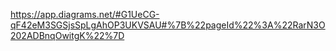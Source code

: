 https://app.diagrams.net/#G1UeCG-qF42eM3SGSjsSpLgAhOP3UKVSAU#%7B%22pageId%22%3A%22RarN3O202ADBnqOwitgK%22%7D
